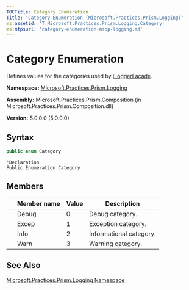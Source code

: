 ```yaml
---
TOCTitle: Category Enumeration
Title: 'Category Enumeration (Microsoft.Practices.Prism.Logging)'
ms:assetid: 'T:Microsoft.Practices.Prism.Logging.Category'
ms:mtpsurl: 'category-enumeration-mspp-logging.md'
---
```


# Category Enumeration

Defines values for the categories used by [ILoggerFacade](/patterns-practices/reference/iloggerfacade-interface-mspp-logging).

**Namespace:** [Microsoft.Practices.Prism.Logging](/patterns-practices/reference/mspp-logging-namespace)

**Assembly:** Microsoft.Practices.Prism.Composition (in Microsoft.Practices.Prism.Composition.dll)

**Version:** 5.0.0.0 (5.0.0.0)

## Syntax

```C#
public enum Category
```
```VB
'Declaration
Public Enumeration Category
```

## Members

<table>
<thead>
<tr class="header">
<th> </th>
<th>Member name</th>
<th>Value</th>
<th>Description</th>
</tr>
</thead>
<tbody>
<tr class="odd">
<td> </td>
<td>Debug</td>
<td>0</td>
<td>Debug category.</td>
</tr>
<tr class="odd">
<td> </td>
<td>Excep</td>
<td>1</td>
<td>Exception category.</td>
</tr>
<tr class="odd">
<td> </td>
<td>Info </td>
<td>2</td>
<td>Informational category.</td>
</tr>
<tr class="odd">
<td> </td>
<td>Warn </td>
<td>3</td>
<td>Warning category.</td>
</tr>
</tbody>
</table>

## See Also

[Microsoft.Practices.Prism.Logging Namespace](/patterns-practices/reference/mspp-logging-namespace)
